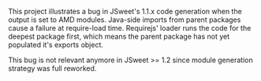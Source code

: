 This project illustrates a bug in JSweet's 1.1.x code generation when the output is
set to AMD modules. Java-side imports from parent packages cause a failure at
require-load time. Requirejs' loader runs the code for the deepest package first,
which means the parent package has not yet populated it's exports object.

This bug is not relevant anymore in JSweet >= 1.2 since module generation strategy was full reworked.